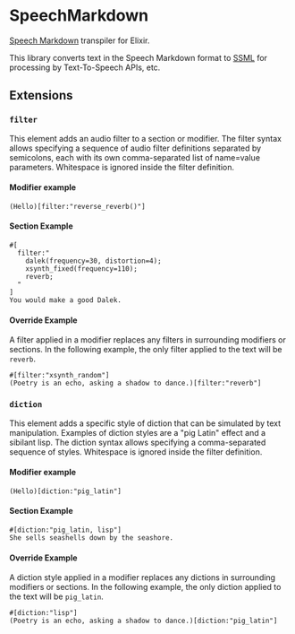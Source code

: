 # SpeechMarkdown

[Speech Markdown](https://www.speechmarkdown.org/) transpiler for Elixir.

This library converts text in the Speech Markdown format to
[SSML](https://www.w3.org/TR/speech-synthesis11/) for processing by
Text-To-Speech APIs, etc.


## Extensions

### `filter`
This element adds an audio filter to a section or modifier. The filter syntax
allows specifying a sequence of audio filter definitions separated by
semicolons, each with its own comma-separated list of name=value parameters.
Whitespace is ignored inside the filter definition.

#### Modifier example
```
(Hello)[filter:"reverse_reverb()"]
```

#### Section Example
```
#[
  filter:"
    dalek(frequency=30, distortion=4);
    xsynth_fixed(frequency=110);
    reverb;
  "
]
You would make a good Dalek.
```

#### Override Example
A filter applied in a modifier replaces any filters in surrounding modifiers
or sections. In the following example, the only filter applied to the text
will be `reverb`.

```
#[filter:"xsynth_random"]
(Poetry is an echo, asking a shadow to dance.)[filter:"reverb"]
```

### `diction`
This element adds a specific style of diction that can be simulated by
text manipulation. Examples of diction styles are a "pig Latin" effect and
a sibilant lisp. The diction syntax allows specifying a comma-separated
sequence of styles.
Whitespace is ignored inside the filter definition.

#### Modifier example
```
(Hello)[diction:"pig_latin"]
```

#### Section Example
```
#[diction:"pig_latin, lisp"]
She sells seashells down by the seashore.
```

#### Override Example
A diction style applied in a modifier replaces any dictions in surrounding modifiers
or sections. In the following example, the only diction applied to the text
will be `pig_latin`.

```
#[diction:"lisp"]
(Poetry is an echo, asking a shadow to dance.)[diction:"pig_latin"]
```
